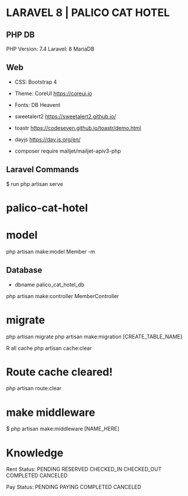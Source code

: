# LARAVEL 8 | PALICO CAT HOTEL

## PHP DB

PHP Version: 7.4
Laravel: 8
MariaDB

## Web

-   CSS: Bootstrap 4
-   Theme: CoreUI https://coreui.io
-   Fonts: DB Heavent
-   sweetalert2 https://sweetalert2.github.io/
-   toastr https://codeseven.github.io/toastr/demo.html
-   dayjs https://day.js.org/en/

-   composer require mailjet/mailjet-apiv3-php

## Laravel Commands

$ run
php artisan serve

# palico-cat-hotel

# model

php artisan make:model Member -m

## Database

-   dbname palico_cat_hotel_db

php artisan make:controller MemberController

# migrate

php artisan migrate
php artisan make:migration [CREATE_TABLE_NAME]

R all cache
php artisan cache:clear


# Route cache cleared!

php artisan route:clear

# make middleware

$ php artisan make:middleware [NAME_HERE]

# Knowledge
Rent Status:
PENDING
RESERVED
CHECKED_IN
CHECKED_OUT
COMPLETED
CANCELED

Pay Status:
PENDING
PAYING
COMPLETED
CANCELED

